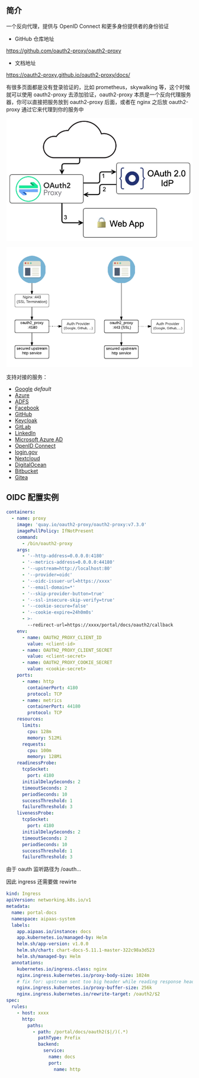## 简介

一个反向代理，提供与 OpenID Connect 和更多身份提供者的身份验证

- GitHub 仓库地址

<https://github.com/oauth2-proxy/oauth2-proxy>

- 文档地址

<https://oauth2-proxy.github.io/oauth2-proxy/docs/>

有很多页面都是没有登录验证的，比如 prometheus，skywalking 等，这个时候就可以使用 oauth2-proxy 去添加验证，oauth2-proxy 本质是一个反向代理服务器，你可以直接把服务放到 oauth2-proxy 后面，或者在 nginx 之后放 oauth2-proxy 通过它来代理到你的服务中

![oauth2-proxy-diagram.jpeg](.assets/oauth2-proxy-diagram.jpeg)

![oauth2-proxy-arch.png](.assets/oauth2-proxy-arch.png)

支持对接的服务：

- [Google](https://oauth2-proxy.github.io/oauth2-proxy/docs/configuration/oauth_provider#google-auth-provider) *default*
- [Azure](https://oauth2-proxy.github.io/oauth2-proxy/docs/configuration/oauth_provider#azure-auth-provider)
- [ADFS](https://oauth2-proxy.github.io/oauth2-proxy/docs/configuration/oauth_provider#adfs-auth-provider)
- [Facebook](https://oauth2-proxy.github.io/oauth2-proxy/docs/configuration/oauth_provider#facebook-auth-provider)
- [GitHub](https://oauth2-proxy.github.io/oauth2-proxy/docs/configuration/oauth_provider#github-auth-provider)
- [Keycloak](https://oauth2-proxy.github.io/oauth2-proxy/docs/configuration/oauth_provider#keycloak-auth-provider)
- [GitLab](https://oauth2-proxy.github.io/oauth2-proxy/docs/configuration/oauth_provider#gitlab-auth-provider)
- [LinkedIn](https://oauth2-proxy.github.io/oauth2-proxy/docs/configuration/oauth_provider#linkedin-auth-provider)
- [Microsoft Azure AD](https://oauth2-proxy.github.io/oauth2-proxy/docs/configuration/oauth_provider#microsoft-azure-ad-provider)
- [OpenID Connect](https://oauth2-proxy.github.io/oauth2-proxy/docs/configuration/oauth_provider#openid-connect-provider)
- [login.gov](https://oauth2-proxy.github.io/oauth2-proxy/docs/configuration/oauth_provider#logingov-provider)
- [Nextcloud](https://oauth2-proxy.github.io/oauth2-proxy/docs/configuration/oauth_provider#nextcloud-provider)
- [DigitalOcean](https://oauth2-proxy.github.io/oauth2-proxy/docs/configuration/oauth_provider#digitalocean-auth-provider)
- [Bitbucket](https://oauth2-proxy.github.io/oauth2-proxy/docs/configuration/oauth_provider#bitbucket-auth-provider)
- [Gitea](https://oauth2-proxy.github.io/oauth2-proxy/docs/configuration/oauth_provider#gitea-auth-provider)

## OIDC 配置实例

```yaml
containers:
  - name: proxy
    image: 'quay.io/oauth2-proxy/oauth2-proxy:v7.3.0'
    imagePullPolicy: IfNotPresent
    command:
      - /bin/oauth2-proxy
    args:
      - '--http-address=0.0.0.0:4180'
      - '--metrics-address=0.0.0.0:44180'
      - '--upstream=http://localhost:80'
      - '--provider=oidc'
      - '--oidc-issuer-url=https://xxxx'
      - '--email-domain=*'
      - '--skip-provider-button=true'
      - '--ssl-insecure-skip-verify=true'
      - '--cookie-secure=false'
      - '--cookie-expire=24h0m0s'
      - >-
        --redirect-url=https://xxxx/portal/docs/oauth2/callback
    env:
      - name: OAUTH2_PROXY_CLIENT_ID
        value: <client-id>
      - name: OAUTH2_PROXY_CLIENT_SECRET
        value: <client-secret>
      - name: OAUTH2_PROXY_COOKIE_SECRET
        value: <cookie-secret>
    ports:
      - name: http
        containerPort: 4180
        protocol: TCP
      - name: metrics
        containerPort: 44180
        protocol: TCP
    resources:
      limits:
        cpu: 128m
        memory: 512Mi
      requests:
        cpu: 100m
        memory: 128Mi
    readinessProbe:
      tcpSocket:
        port: 4180
      initialDelaySeconds: 2
      timeoutSeconds: 2
      periodSeconds: 10
      successThreshold: 1
      failureThreshold: 3
    livenessProbe:
      tcpSocket:
        port: 4180
      initialDelaySeconds: 2
      timeoutSeconds: 2
      periodSeconds: 10
      successThreshold: 1
      failureThreshold: 3

```

由于 oauth 监听路径为 /oauth...

因此 ingress 还需要做 rewirte

```yaml
kind: Ingress
apiVersion: networking.k8s.io/v1
metadata:
  name: portal-docs
  namespace: aipaas-system
  labels:
    app.aipaas.io/instance: docs
    app.kubernetes.io/managed-by: Helm
    helm.sh/app-version: v1.0.0
    helm.sh/chart: chart-docs-5.11.1-master-322c98a3d523
    helm.sh/managed-by: Helm
  annotations:
    kubernetes.io/ingress.class: nginx
    nginx.ingress.kubernetes.io/proxy-body-size: 1024m
    # fix for: upstream sent too big header while reading response header from upstream
    nginx.ingress.kubernetes.io/proxy-buffer-size: 256k
    nginx.ingress.kubernetes.io/rewrite-target: /oauth2/$2
spec:
  rules:
    - host: xxxx
      http:
        paths:
          - path: /portal/docs/oauth2($|/)(.*)
            pathType: Prefix
            backend:
              service:
                name: docs
                port:
                  name: http

```
